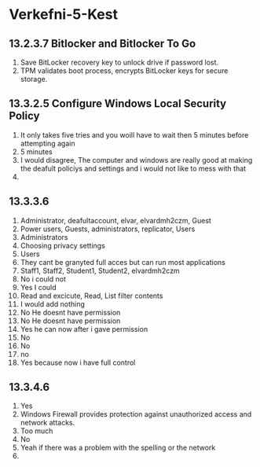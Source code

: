 # Verkefni-5-Kest

## 13.2.3.7 Bitlocker and Bitlocker To Go
1. Save BitLocker recovery key to unlock drive if password lost.
2. TPM validates boot process, encrypts BitLocker keys for secure storage.

## 13.3.2.5 Configure Windows Local Security Policy
1. It only takes five tries and you woill have to wait then 5 minutes before attempting again
2. 5 minutes
3. I would disagree, The computer and windows are really good at making the deafult policiys and settings and i would not like to mess with that
4. 

## 13.3.3.6
1. Administrator, deafultaccount, elvar, elvardmh2czm, Guest
2. Power users, Guests, administrators, replicator, Users
3. Administrators
4. Choosing privacy settings
5. Users
6. They cant be granyted full acces but can run most applications
7. Staff1, Staff2, Student1, Student2, elvardmh2czm
8. No i could not
9. Yes I could
10. Read and excicute, Read, List filter contents
11. I would add nothing
12. No He doesnt have permission
13. No He doesnt have permission
14. Yes he can now after i gave permission
15. No
16. No
17. no
18. Yes because now i have full control

## 13.3.4.6
1. Yes
2. Windows Firewall provides protection against unauthorized access and network attacks.
3. Too much
4. No
5. Yeah if there was a problem with the spelling or the network
6. 
